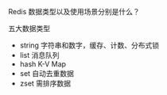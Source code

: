 Redis 数据类型以及使用场景分别是什么？

五大数据类型

- string 字符串和数字，缓存、计数、分布式锁
- list 消息队列
- hash K-V Map
- set 自动去重数据
- zset 需排序数据

